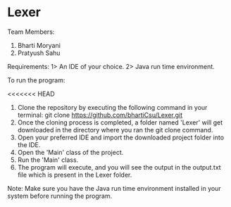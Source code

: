 # Lexer

Team Members:
1. Bharti Moryani
2. Pratyush Sahu

Requirements:
1> An IDE of your choice.
2> Java run time environment.

To run the program:

<<<<<<< HEAD
1. Clone the repository by executing the following command in your terminal:
   git clone https://github.com/bhartiCsu/Lexer.git
2. Once the cloning process is completed, a folder named 'Lexer' will get downloaded in the directory where you ran the git clone command.
3. Open your preferred IDE and import the downloaded project folder into the IDE.
4. Open the 'Main' class of the project.
5. Run the 'Main' class.
6. The program will execute, and you will see the output in the output.txt file which is present in the Lexer folder.

Note: Make sure you have the Java run time environment installed in your system before running the program.
